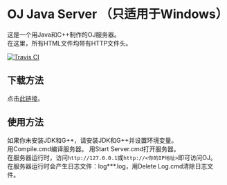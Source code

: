 # OJ Java Server （只适用于Windows）

这是一个用Java和C++制作的OJ服务器。  
在这里，所有HTML文件均带有HTTP文件头。  

[![Travis CI](https://api.travis-ci.org/qq1010903229/ojserver.svg?branch=master)](https://travis-ci.org/qq1010903229/ojserver)

## 下载方法

点击[此链接](https://github.com/qq1010903229/ojserver/archive/master.zip)。

## 使用方法

如果你未安装JDK和G++，请安装JDK和G++并设置环境变量。  
用Compile.cmd编译服务器。
用Start Server.cmd打开服务器。  
在服务器运行时，访问`http://127.0.0.1`或`http://<你的IP地址>`即可访问OJ。  
在服务器运行时会产生日志文件：log***.log，用Delete Log.cmd清除日志文件。  